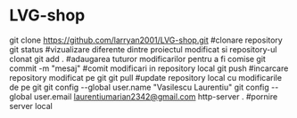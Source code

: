 # LVG-shop
git clone https://github.com/larryan2001/LVG-shop.git #clonare repository
git status #vizualizare diferente dintre proiectul modificat si repository-ul clonat
git add . #adaugarea tuturor modificarilor pentru a fi comise
git commit -m "mesaj" #comit modificari in repository local
git push #incarcare repository modificat pe git
git pull #update repository local cu modificarile de pe git
git config --global user.name "Vasilescu Laurentiu"
git config --global user.email laurentiumarian2342@gmail.com
http-server . #pornire server local